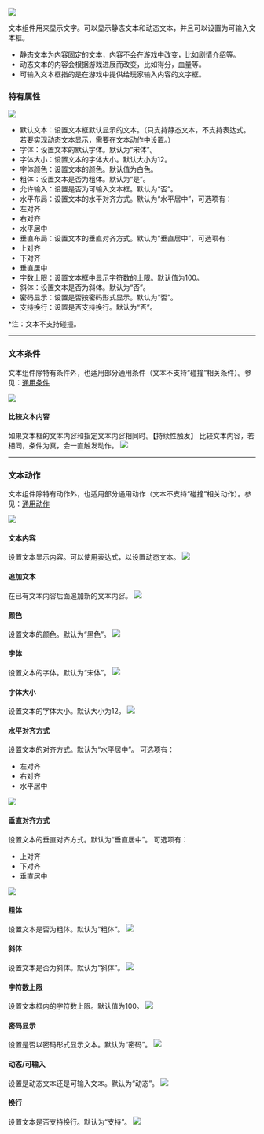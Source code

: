 ![](564ad9fa78d4b.png)

文本组件用来显示文字。可以显示静态文本和动态文本，并且可以设置为可输入文本框。
- 静态文本为内容固定的文本，内容不会在游戏中改变，比如剧情介绍等。
- 动态文本的内容会根据游戏进展而改变，比如得分，血量等。
- 可输入文本框指的是在游戏中提供给玩家输入内容的文字框。

### 特有属性
![](564ad9fa4164f.png)
- 默认文本：设置文本框默认显示的文本。（只支持静态文本，不支持表达式。若要实现动态文本显示，需要在文本动作中设置。）
- 字体：设置文本的默认字体。默认为“宋体”。
- 字体大小：设置文本的字体大小。默认大小为12。
- 字体颜色：设置文本的颜色。默认值为白色。
- 粗体：设置文本是否为粗体。默认为“是”。
- 允许输入：设置是否为可输入文本框。默认为“否”。
- 水平布局：设置文本的水平对齐方式。默认为“水平居中”，可选项有：
 - 左对齐
 - 右对齐
 - 水平居中
- 垂直布局：设置文本的垂直对齐方式。默认为“垂直居中”，可选项有：
 - 上对齐
 - 下对齐
 - 垂直居中
- 字数上限：设置文本框中显示字符数的上限。默认值为100。
- 斜体：设置文本是否为斜体。默认为“否”。
- 密码显示：设置是否按密码形式显示。默认为“否”。
- 支持换行：设置是否支持换行。默认为“否”。

*注：文本不支持碰撞。

------------


### 文本条件
文本组件除特有条件外，也适用部分通用条件（文本不支持“碰撞”相关条件）。参见：[通用条件](../../../../Lakeshore/manual/commonElements/conditions/)

![](564ad9fa5cfc5.png)
#### 比较文本内容
如果文本框的文本内容和指定文本内容相同时。【持续性触发】
比较文本内容，若相同，条件为真，会一直触发动作。
![](564ad9fa66759.png)

------------


### 文本动作
文本组件除特有动作外，也适用部分通用动作（文本不支持“碰撞”相关动作）。参见：[通用动作](../../../../Lakeshore/manual/commonElements/action/)

![](564ad9f917a87.png)
#### 文本内容
设置文本显示内容。可以使用表达式，以设置动态文本。
![](564ad9f99f3d2.png)
#### 追加文本
在已有文本内容后面追加新的文本内容。
![](564ad9f9e4d50.png)
#### 颜色
设置文本的颜色。默认为“黑色”。
![](564ad9f9d0e07.png)
#### 字体
设置文本的字体。默认为“宋体”。
![](564ad9fa147d3.png)
#### 字体大小
设置文本的字体大小。默认大小为12。
![](564ad9fa23aae.png)
#### 水平对齐方式
设置文本的对齐方式。默认为“水平居中”。
可选项有：
- 左对齐
- 右对齐
- 水平居中

![](564ad9f984c7f.png)
#### 垂直对齐方式
设置文本的垂直对齐方式。默认为“垂直居中”。
可选项有：
- 上对齐
- 下对齐
- 垂直居中

![](564ad9f9243f6.png)
#### 粗体
设置文本是否为粗体。默认为“粗体”。
![](564ad9f940ede.png)
#### 斜体
设置文本是否为斜体。默认为“斜体”。
![](564ad9f9b4638.png)
#### 字符数上限
设置文本框内的字符数上限。默认值为100。
![](564ad9fa081d9.png)
#### 密码显示
设置是否以密码形式显示文本。默认为“密码”。
![](564ad9f97669e.png)
#### 动态/可输入
设置是动态文本还是可输入文本。默认为“动态”。
![](564ad9f95a82a.png)
#### 换行
设置文本是否支持换行。默认为“支持”。
![](564ad9f969f63.png)



